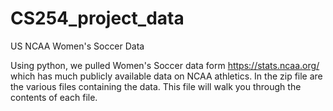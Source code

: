 # CS254_project_data
US NCAA Women's Soccer Data

Using python, we pulled Women's Soccer data form https://stats.ncaa.org/ which has much publicly available data on NCAA athletics. In the zip file are the various files containing the data. This file will walk you through the contents of each file.
